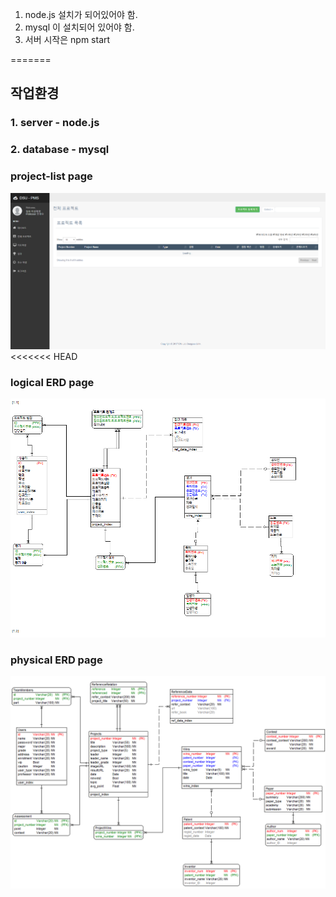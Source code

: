 1. node.js 설치가 되어있어야 함.
2. mysql 이 설치되어 있어야 함.
3. 서버 시작은 npm start

=======
## 작업환경
### 1. server - node.js
### 2. database - mysql

###
### project-list page
![mainpage](./demo-images/mainpage.png)
<<<<<<< HEAD
###
### logical ERD page
![erd12-5](./demo-images/erd12-5.png)
###
### physical ERD page
![erd12-5e](./demo-images/erd12-5e.PNG)

